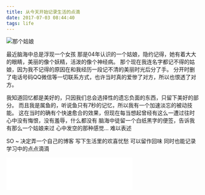 ```yaml
---
title: 从今天开始记录生活的点滴
date: 2017-07-03 08:44:40
tags: life
---
```

![那个姑娘](/img/blogImg/1.jpeg)


最近脑海中总是浮现一个女孩 
那是04年认识的一个姑娘，隐约记得，她有着大大的眼睛，美丽的像个妖精，活泼的像个神经病。
那个现在我连名字都记不得的姑娘，因为我不记得的原因在和我经历一段记不清的美丽时光后分了手。
分开时删了电话号码QQ微信等一切联系方式，也许当时真的爱惨了对方，所以也恨透了对方。

<!--more-->
我知道回忆都是美好的，只因我们总会选择性的遗忘负面的东西，只留下美好的部分。
而且我是属鱼的，听说鱼只有7秒的记忆，所以我有一个加速淡忘的被动技能。
这在当时的确有个快速愈合的效果，但现在每当想起曾经有这么一遭过往时
心中没有悔恨，没有羞辱，什么都没有 
脑海中徒留一个白纸黑字的便签，告诉我有那么一个姑娘来过
心中发空的那种感觉...  难以表述


SO ~ 
决定弄一个自己的博客 写下生活里的欢喜忧愁 可以留作回味 
同时也能记录学习中的点点滴滴 

<iframe frameborder="no" border="0" marginwidth="0" marginheight="0" width=330 height=86 src="//music.163.com/outchain/player?type=2&id=436667409&auto=1&height=66"></iframe>
